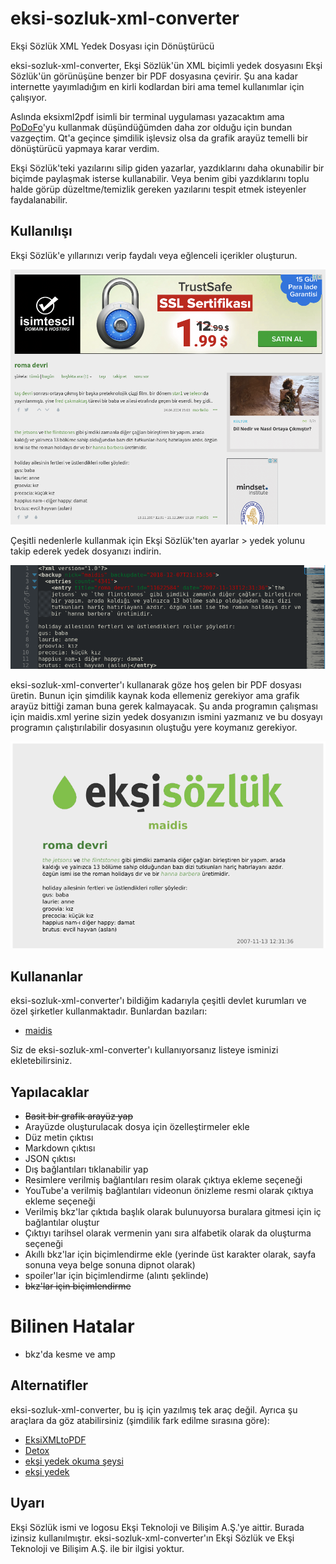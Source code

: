 # eksi-sozluk-xml-converter
Ekşi Sözlük XML Yedek Dosyası için Dönüştürücü

eksi-sozluk-xml-converter, Ekşi Sözlük'ün XML biçimli yedek dosyasını Ekşi Sözlük'ün görünüşüne benzer bir PDF dosyasına çevirir. Şu ana kadar internette yayımladığım en kirli kodlardan biri ama temel kullanımlar için çalışıyor.

Aslında eksixml2pdf isimli bir terminal uygulaması yazacaktım ama [PoDoFo](http://podofo.sourceforge.net/)'yu kullanmak düşündüğümden daha zor olduğu için bundan vazgeçtim. Qt'a geçince şimdilik işlevsiz olsa da grafik arayüz temelli bir dönüştürücü yapmaya karar verdim.

Ekşi Sözlük'teki yazılarını silip giden yazarlar, yazdıklarını daha okunabilir bir biçimde paylaşmak isterse kullanabilir. Veya benim gibi yazdıklarını toplu halde görüp düzeltme/temizlik gereken yazılarını tespit etmek isteyenler faydalanabilir.


## Kullanılışı

Ekşi Sözlük'e yıllarınızı verip faydalı veya eğlenceli içerikler oluşturun.

![eksi-sozluk-xml-converter0](./screenshots/eksi-sozluk-xml-converter0.png)

Çeşitli nedenlerle kullanmak için Ekşi Sözlük'ten ayarlar > yedek yolunu takip ederek yedek dosyanızı indirin.

![eksi-sozluk-xml-converter1](./screenshots/eksi-sozluk-xml-converter1.png)

eksi-sozluk-xml-converter'ı kullanarak göze hoş gelen bir PDF dosyası üretin. Bunun için şimdilik kaynak koda ellemeniz gerekiyor ama grafik arayüz bittiği zaman buna gerek kalmayacak. Şu anda programın çalışması için maidis.xml yerine sizin yedek dosyanızın ismini yazmanız ve bu dosyayı programın çalıştırılabilir dosyasının oluştuğu yere koymanız gerekiyor.

![eksi-sozluk-xml-converter2](./screenshots/eksi-sozluk-xml-converter2.png)

## Kullananlar

eksi-sozluk-xml-converter'ı bildiğim kadarıyla çeşitli devlet kurumları ve özel şirketler kullanmaktadır. Bunlardan bazıları:

- [maidis](https://www.dropbox.com/s/0450xp3gb2wem2u/maidis-eksisozluk.pdf?dl=0)

Siz de eksi-sozluk-xml-converter'ı kullanıyorsanız listeye isminizi ekletebilirsiniz.

## Yapılacaklar

- ~~Basit bir grafik arayüz yap~~
- Arayüzde oluşturulacak dosya için özelleştirmeler ekle
- Düz metin çıktısı
- Markdown çıktısı
- JSON çıktısı
- Dış bağlantıları tıklanabilir yap
- Resimlere verilmiş bağlantıları resim olarak çıktıya ekleme seçeneği
- YouTube'a verilmiş bağlantıları videonun önizleme resmi olarak çıktıya ekleme seçeneği
- Verilmiş bkz'lar çıktıda başlık olarak bulunuyorsa buralara gitmesi için iç bağlantılar oluştur
- Çıktıyı tarihsel olarak vermenin yanı sıra alfabetik olarak da oluşturma seçeneği
- Akıllı bkz'lar için biçimlendirme ekle (yerinde üst karakter olarak, sayfa sonuna veya belge sonuna dipnot olarak)
- spoiler'lar için biçimlendirme (alıntı şeklinde)
- ~~bkz'lar için biçimlendirme~~

# Bilinen Hatalar
- bkz'da kesme ve amp

## Alternatifler

eksi-sozluk-xml-converter, bu iş için yazılmış tek araç değil. Ayrıca şu araçlara da göz atabilirsiniz (şimdilik fark edilme sırasına göre):

- [EksiXMLtoPDF](https://github.com/Borgen/EksiXMLtoPDF)
- [Detox](https://youreads.net/baslik/detox--45069)
- [ekşi yedek okuma şeysi](https://eksisozluk.com/eksi-yedek-okuma-seysi--4987996)
- [ekşi yedek](https://eksiyedek.subicon.net/)

## Uyarı

Ekşi Sözlük ismi ve logosu Ekşi Teknoloji ve Bilişim A.Ş.'ye aittir. Burada izinsiz kullanılmıştır. eksi-sozluk-xml-converter'ın Ekşi Sözlük ve Ekşi Teknoloji ve Bilişim A.Ş. ile bir ilgisi yoktur.
